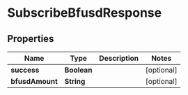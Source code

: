 

# SubscribeBfusdResponse


## Properties

| Name | Type | Description | Notes |
|------------ | ------------- | ------------- | -------------|
|**success** | **Boolean** |  |  [optional] |
|**bfusdAmount** | **String** |  |  [optional] |




